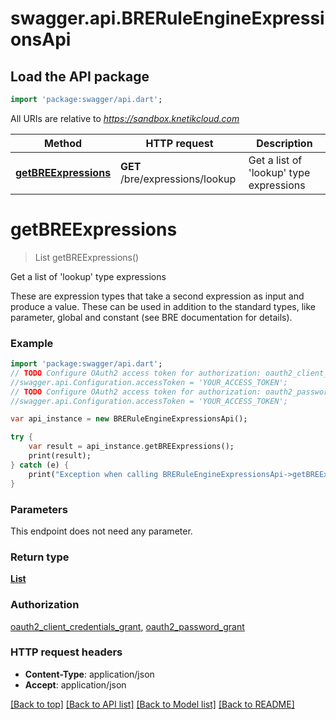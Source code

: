 # swagger.api.BRERuleEngineExpressionsApi

## Load the API package
```dart
import 'package:swagger/api.dart';
```

All URIs are relative to *https://sandbox.knetikcloud.com*

Method | HTTP request | Description
------------- | ------------- | -------------
[**getBREExpressions**](BRERuleEngineExpressionsApi.md#getBREExpressions) | **GET** /bre/expressions/lookup | Get a list of &#39;lookup&#39; type expressions


# **getBREExpressions**
> List<LookupTypeResource> getBREExpressions()

Get a list of 'lookup' type expressions

These are expression types that take a second expression as input and produce a value. These can be used in addition to the standard types, like parameter, global and constant (see BRE documentation for details).

### Example 
```dart
import 'package:swagger/api.dart';
// TODO Configure OAuth2 access token for authorization: oauth2_client_credentials_grant
//swagger.api.Configuration.accessToken = 'YOUR_ACCESS_TOKEN';
// TODO Configure OAuth2 access token for authorization: oauth2_password_grant
//swagger.api.Configuration.accessToken = 'YOUR_ACCESS_TOKEN';

var api_instance = new BRERuleEngineExpressionsApi();

try { 
    var result = api_instance.getBREExpressions();
    print(result);
} catch (e) {
    print("Exception when calling BRERuleEngineExpressionsApi->getBREExpressions: $e\n");
}
```

### Parameters
This endpoint does not need any parameter.

### Return type

[**List<LookupTypeResource>**](LookupTypeResource.md)

### Authorization

[oauth2_client_credentials_grant](../README.md#oauth2_client_credentials_grant), [oauth2_password_grant](../README.md#oauth2_password_grant)

### HTTP request headers

 - **Content-Type**: application/json
 - **Accept**: application/json

[[Back to top]](#) [[Back to API list]](../README.md#documentation-for-api-endpoints) [[Back to Model list]](../README.md#documentation-for-models) [[Back to README]](../README.md)

